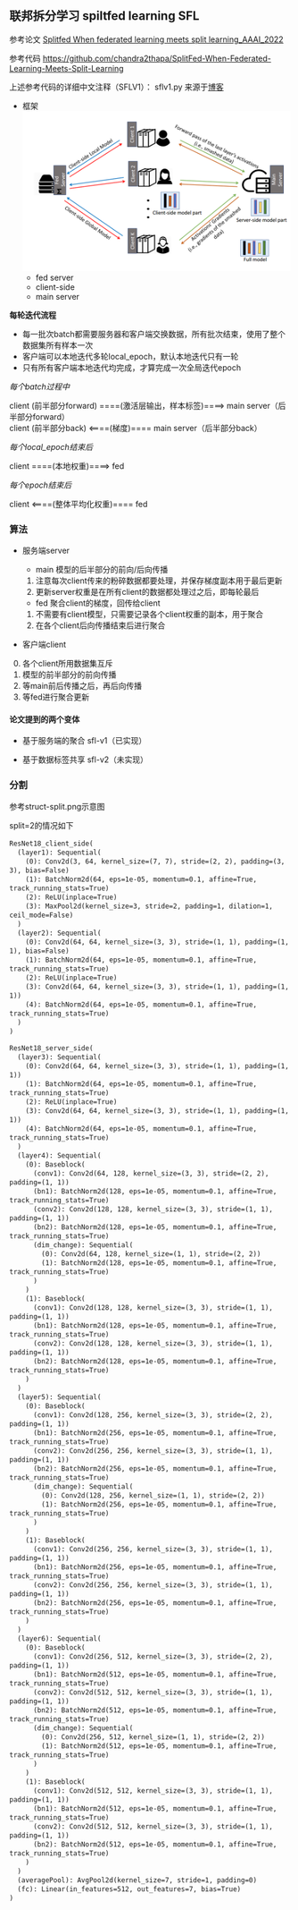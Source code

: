 ## 联邦拆分学习 spiltfed learning SFL
参考论文
[Splitfed When federated learning meets split learning_AAAI_2022](https://arxiv.org/pdf/2004.12088.pdf)

参考代码
https://github.com/chandra2thapa/SplitFed-When-Federated-Learning-Meets-Split-Learning

上述参考代码的详细中文注释（SFLV1）： sflv1.py
来源于[博客](https://blog.csdn.net/weixin_42303403/article/details/129928984)


- 框架
![总体框架图](image.png)
    - fed server
    - client-side
    - main server

**每轮迭代流程**
- 每一批次batch都需要服务器和客户端交换数据，所有批次结束，使用了整个数据集所有样本一次
- 客户端可以本地迭代多轮local_epoch，默认本地迭代只有一轮
- 只有所有客户端本地迭代均完成，才算完成一次全局迭代epoch

*每个batch过程中*

client (前半部分forward) ====(激活层输出，样本标签)====> main server（后半部分forward）\
client (前半部分back) <====(梯度)==== main server（后半部分back）

*每个local_epoch结束后*

client ====(本地权重)====> fed 

*每个epoch结束后*

client <====(整体平均化权重)==== fed 


### 算法
- 服务端server
    - main 模型的后半部分的前向/后向传播
    1. 注意每次client传来的粉碎数据都要处理，并保存梯度副本用于最后更新
    2. 更新server权重是在所有client的数据都处理过之后，即每轮最后

    - fed 聚合client的梯度，回传给client
    1. 不需要有client模型，只需要记录各个client权重的副本，用于聚合
    2. 在各个client后向传播结束后进行聚合
    
- 客户端client
0. 各个client所用数据集互斥
1. 模型的前半部分的前向传播
2. 等main前后传播之后，再后向传播
3. 等fed进行聚合更新

#### 论文提到的两个变体
- 基于服务端的聚合 sfl-v1（已实现）

- 基于数据标签共享 sfl-v2（未实现）


### 分割
参考struct-split.png示意图

split=2的情况如下
```
ResNet18_client_side(
  (layer1): Sequential(
    (0): Conv2d(3, 64, kernel_size=(7, 7), stride=(2, 2), padding=(3, 3), bias=False)
    (1): BatchNorm2d(64, eps=1e-05, momentum=0.1, affine=True, track_running_stats=True)
    (2): ReLU(inplace=True)
    (3): MaxPool2d(kernel_size=3, stride=2, padding=1, dilation=1, ceil_mode=False)
  )
  (layer2): Sequential(
    (0): Conv2d(64, 64, kernel_size=(3, 3), stride=(1, 1), padding=(1, 1), bias=False)
    (1): BatchNorm2d(64, eps=1e-05, momentum=0.1, affine=True, track_running_stats=True)
    (2): ReLU(inplace=True)
    (3): Conv2d(64, 64, kernel_size=(3, 3), stride=(1, 1), padding=(1, 1))
    (4): BatchNorm2d(64, eps=1e-05, momentum=0.1, affine=True, track_running_stats=True)
  )
)
```

```
ResNet18_server_side(
  (layer3): Sequential(
    (0): Conv2d(64, 64, kernel_size=(3, 3), stride=(1, 1), padding=(1, 1))
    (1): BatchNorm2d(64, eps=1e-05, momentum=0.1, affine=True, track_running_stats=True)
    (2): ReLU(inplace=True)
    (3): Conv2d(64, 64, kernel_size=(3, 3), stride=(1, 1), padding=(1, 1))
    (4): BatchNorm2d(64, eps=1e-05, momentum=0.1, affine=True, track_running_stats=True)
  )
  (layer4): Sequential(
    (0): Baseblock(
      (conv1): Conv2d(64, 128, kernel_size=(3, 3), stride=(2, 2), padding=(1, 1))
      (bn1): BatchNorm2d(128, eps=1e-05, momentum=0.1, affine=True, track_running_stats=True)
      (conv2): Conv2d(128, 128, kernel_size=(3, 3), stride=(1, 1), padding=(1, 1))
      (bn2): BatchNorm2d(128, eps=1e-05, momentum=0.1, affine=True, track_running_stats=True)
      (dim_change): Sequential(
        (0): Conv2d(64, 128, kernel_size=(1, 1), stride=(2, 2))
        (1): BatchNorm2d(128, eps=1e-05, momentum=0.1, affine=True, track_running_stats=True)
      )
    )
    (1): Baseblock(
      (conv1): Conv2d(128, 128, kernel_size=(3, 3), stride=(1, 1), padding=(1, 1))
      (bn1): BatchNorm2d(128, eps=1e-05, momentum=0.1, affine=True, track_running_stats=True)
      (conv2): Conv2d(128, 128, kernel_size=(3, 3), stride=(1, 1), padding=(1, 1))
      (bn2): BatchNorm2d(128, eps=1e-05, momentum=0.1, affine=True, track_running_stats=True)
    )
  )
  (layer5): Sequential(
    (0): Baseblock(
      (conv1): Conv2d(128, 256, kernel_size=(3, 3), stride=(2, 2), padding=(1, 1))
      (bn1): BatchNorm2d(256, eps=1e-05, momentum=0.1, affine=True, track_running_stats=True)
      (conv2): Conv2d(256, 256, kernel_size=(3, 3), stride=(1, 1), padding=(1, 1))
      (bn2): BatchNorm2d(256, eps=1e-05, momentum=0.1, affine=True, track_running_stats=True)
      (dim_change): Sequential(
        (0): Conv2d(128, 256, kernel_size=(1, 1), stride=(2, 2))
        (1): BatchNorm2d(256, eps=1e-05, momentum=0.1, affine=True, track_running_stats=True)
      )
    )
    (1): Baseblock(
      (conv1): Conv2d(256, 256, kernel_size=(3, 3), stride=(1, 1), padding=(1, 1))
      (bn1): BatchNorm2d(256, eps=1e-05, momentum=0.1, affine=True, track_running_stats=True)
      (conv2): Conv2d(256, 256, kernel_size=(3, 3), stride=(1, 1), padding=(1, 1))
      (bn2): BatchNorm2d(256, eps=1e-05, momentum=0.1, affine=True, track_running_stats=True)
    )
  )
  (layer6): Sequential(
    (0): Baseblock(
      (conv1): Conv2d(256, 512, kernel_size=(3, 3), stride=(2, 2), padding=(1, 1))
      (bn1): BatchNorm2d(512, eps=1e-05, momentum=0.1, affine=True, track_running_stats=True)
      (conv2): Conv2d(512, 512, kernel_size=(3, 3), stride=(1, 1), padding=(1, 1))
      (bn2): BatchNorm2d(512, eps=1e-05, momentum=0.1, affine=True, track_running_stats=True)
      (dim_change): Sequential(
        (0): Conv2d(256, 512, kernel_size=(1, 1), stride=(2, 2))
        (1): BatchNorm2d(512, eps=1e-05, momentum=0.1, affine=True, track_running_stats=True)
      )
    )
    (1): Baseblock(
      (conv1): Conv2d(512, 512, kernel_size=(3, 3), stride=(1, 1), padding=(1, 1))
      (bn1): BatchNorm2d(512, eps=1e-05, momentum=0.1, affine=True, track_running_stats=True)
      (conv2): Conv2d(512, 512, kernel_size=(3, 3), stride=(1, 1), padding=(1, 1))
      (bn2): BatchNorm2d(512, eps=1e-05, momentum=0.1, affine=True, track_running_stats=True)
    )
  )
  (averagePool): AvgPool2d(kernel_size=7, stride=1, padding=0)
  (fc): Linear(in_features=512, out_features=7, bias=True)
)
```